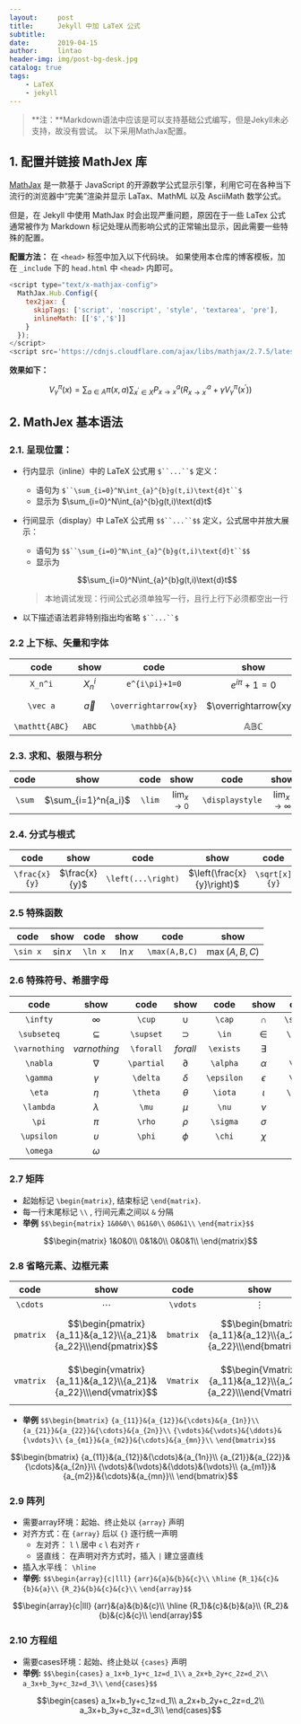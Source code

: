 ```yaml
---
layout:     post
title:      Jekyll 中加 LaTeX 公式
subtitle:   
date:       2019-04-15
author:     lintao
header-img: img/post-bg-desk.jpg
catalog: true
tags:
    - LaTeX
    - jekyll
---
```

>**注：**Markdown语法中应该是可以支持基础公式编写，但是Jekyll未必支持，故没有尝试。
以下采用MathJax配置。

## 1. 配置并链接 MathJex 库
[MathJax](https://www.mathjax.org/) 是一款基于 JavaScript 的开源数学公式显示引擎，利用它可在各种当下流行的浏览器中“完美”渲染并显示 LaTax、MathML 以及 AsciiMath 数学公式。

但是，在 Jekyll 中使用 MathJax 时会出现严重问题，原因在于一些 LaTex 公式通常被作为 Markdown 标记处理从而影响公式的正常输出显示，因此需要一些特殊的配置。

**配置方法：**
在 `<head>` 标签中加入以下代码块。
如果使用本仓库的博客模板，加在 `_include` 下的 `head.html` 中 `<head>` 内即可。

```javascript
<script type="text/x-mathjax-config">
  MathJax.Hub.Config({
    tex2jax: {
      skipTags: ['script', 'noscript', 'style', 'textarea', 'pre'],
      inlineMath: [['$','$']]
    }
  });
</script>
<script src='https://cdnjs.cloudflare.com/ajax/libs/mathjax/2.7.5/latest.js?config=TeX-MML-AM_CHTML' async></script>
```
**效果如下：**

$$ V_{\gamma}^{\pi}(x)=\sum_{a\in A}\pi(x,a)\sum_{x^{'}\in X}P^{a}_{x\rightarrow x}(R^{a}_{x\rightarrow x^{'}}+\gamma V^{\pi}_{\gamma}(x^{'})) $$

## 2. MathJex 基本语法

### 2.1. 呈现位置：
- 行内显示（inline）中的 LaTeX 公式用 `$``...``$` 定义：
    - 语句为 `$``\sum_{i=0}^N\int_{a}^{b}g(t,i)\text{d}t``$`
    - 显示为 $\sum_{i=0}^N\int_{a}^{b}g(t,i)\text{d}t$
- 行间显示（display）中 LaTeX 公式用 `$$``...``$$` 定义，公式居中并放大展示：
    - 语句为 `$$``\sum_{i=0}^N\int_{a}^{b}g(t,i)\text{d}t``$$`
    - 显示为

    $$\sum_{i=0}^N\int_{a}^{b}g(t,i)\text{d}t$$

    >本地调试发现：行间公式必须单独写一行，且行上行下必须都空出一行
- 以下描述语法若非特别指出均省略 `$``...``$`

### 2.2 上下标、矢量和字体

code | show | code | show | code | show |
:-: | :-: | :-: | :-: |:-:|:-:|
`X_n^i`|$X_n^i$|`e^{i\pi}+1=0`|$e^{i\pi}+1=0$|
`\vec a` | $\vec a$ | `\overrightarrow{xy}` | $\overrightarrow{xy}$ |`\overline x`|$\overline x$|  
`\mathtt{ABC}` | $\mathtt{ABC}$| `\mathbb{A}` | $\mathbb{ABC}$ |`\mathsf{A}`|$\mathsf{ABC}$

### 2.3. 求和、极限与积分

code | show | code | show | code | show |code |show|
:-: | :-: | :-: | :-: |:-:|:-:|:--:|:--:|
`\sum`|$\sum_{i=1}^n{a_i}$|`\lim`|$\lim_{x\to 0}$|`\displaystyle`|$\displaystyle\lim_{x\to \infty}$|`\int`|$\int_0^\infty{fxdx}$|

### 2.4. 分式与根式

code | show | code | show | code | show |
:-: | :-: | :-: | :-: |:-:|:-:|
`\frac{x}{y}`|$\frac{x}{y}$|`\left(...\right)`|$\left(\frac{x}{y}\right)$|`\sqrt[x]{y}`|$\sqrt[x]{y}$|

### 2.5 特殊函数

code | show | code | show | code | show |
:-: | :-: | :-: | :-: |:-:|:-:|
`\sin x`|$\sin x$|`\ln x`|$\ln x$|`\max(A,B,C)`|$\max(A,B,C)$|

### 2.6 特殊符号、希腊字母

code | show | code | show | code | show | code | show |
:-: | :-: | :-: | :-: |:-:|:-:|:--:|:--:|
`\infty`|$\infty$|`\cup`|$\cup$|`\cap`|$\cap$|`\subset`|$\subset$|
`\subseteq`|$\subseteq$|`\supset`|$\supset$|`\in`|$\in$|`\notin`|$\notin$|
`\varnothing`|$varnothing$|`\forall`|$forall$|`\exists`|$\exists$|`lnot`|$\lnot$|
`\nabla`|$\nabla$|`\partial`|$\partial$|`\alpha`|$\alpha$|`\beta`|$\beta$|
`\gamma`|$\gamma$|`\delta`|$\delta$|`\epsilon`|$\epsilon$|`\zeta`|$\zeta$|
`\eta`|$\eta$|`\theta`|$\theta$|`\iota`|$\iota$|`\kappa`|$\kappa$|
`\lambda`|$\lambda$|`\mu`|$\mu$|`\nu`|$\nu$|`\xi`|$\xi$|
`\pi`|$\pi$|`\rho`|$\rho$|`\sigma`|$\sigma$|`\tau`|$tau$|
`\upsilon`|$\upsilon$|`\phi`|$\phi$|`\chi`|$\chi$|`\psi`|$\psi$|
`\omega`|$\omega$|

### 2.7 矩阵
- 起始标记 `\begin{matrix}`, 结束标记 `\end{matrix}`.
- 每一行末尾标记 `\\` , 行间元素之间以 `&` 分隔
- **举例**
`$$\begin{matrix}`
`1&0&0\\`
`0&1&0\\`
`0&0&1\\`
`\end{matrix}$$`

$$\begin{matrix}
1&0&0\\
0&1&0\\
0&0&1\\
\end{matrix}$$

### 2.8 省略元素、边框元素

code | show | code | show | code | show |
:-: | :-: | :-: | :-: |:-:|:-:|
`\cdots`|$\cdots$|`\vdots`|$\vdots$|`\ddots`|$\ddots$|
`pmatrix`|$$\begin{pmatrix}{a_11}&{a_12}\\{a_21}&{a_22}\\\end{pmatrix}$$|`bmatrix`|$$\begin{bmatrix}{a_11}&{a_12}\\{a_21}&{a_22}\\\end{bmatrix}$$|`Bmatrix`|$$\begin{Bmatrix}{a_11}&{a_12}\\{a_21}&{a_22}\\\end{Bmatrix}$$|
`vmatrix`|$$\begin{vmatrix}{a_11}&{a_12}\\{a_21}&{a_22}\\\end{vmatrix}$$|`Vmatrix`|$$\begin{Vmatrix}{a_11}&{a_12}\\{a_21}&{a_22}\\\end{Vmatrix}$$|

- **举例**
`$$\begin{bmatrix}`
`{a_{11}}&{a_{12}}&{\cdots}&{a_{1n}}\\`
`{a_{21}}&{a_{22}}&{\cdots}&{a_{2n}}\\`
`{\vdots}&{\vdots}&{\ddots}&{\vdots}\\`
`{a_{m1}}&{a_{m2}}&{\cdots}&{a_{mn}}\\`
`\end{bmatrix}$$`

$$\begin{bmatrix}
{a_{11}}&{a_{12}}&{\cdots}&{a_{1n}}\\
{a_{21}}&{a_{22}}&{\cdots}&{a_{2n}}\\
{\vdots}&{\vdots}&{\ddots}&{\vdots}\\
{a_{m1}}&{a_{m2}}&{\cdots}&{a_{mn}}\\
\end{bmatrix}$$

### 2.9 阵列
- 需要array环境：起始、终止处以 `{array}` 声明
- 对齐方式：在 `{array}` 后以 `{}` 逐行统一声明
    - 左对齐： `l` \ 居中 `c` \ 右对齐 `r`
    - 竖直线： 在声明对齐方式时，插入 `|` 建立竖直线
- 插入水平线： `\hline`
- **举例:**
`$$\begin{array}{c|lll}`
`{arr}&{a}&{b}&{c}\\`
`\hline`
`{R_1}&{c}&{b}&{a}\\`
`{R_2}&{b}&{c}&{c}\\`
`\end{array}$$`

$$\begin{array}{c|lll}
{arr}&{a}&{b}&{c}\\
\hline
{R_1}&{c}&{b}&{a}\\
{R_2}&{b}&{c}&{c}\\
\end{array}$$
  
### 2.10 方程组
- 需要cases环境：起始、终止处以 `{cases}` 声明
- **举例:**
`$$\begin{cases}`
`a_1x+b_1y+c_1z=d_1\\`
`a_2x+b_2y+c_2z=d_2\\`
`a_3x+b_3y+c_3z=d_3\\`
`\end{cases}$$`

$$\begin{cases}
a_1x+b_1y+c_1z=d_1\\
a_2x+b_2y+c_2z=d_2\\
a_3x+b_3y+c_3z=d_3\\
\end{cases}$$
